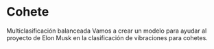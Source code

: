 # Cohete
Multiclasificación balanceada
Vamos a crear un modelo para ayudar al proyecto de Elon Musk en la clasificación de vibraciones para cohetes. 
